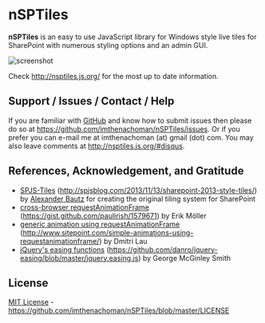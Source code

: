 # nSPTiles

**nSPTiles** is an easy to use JavaScript library for Windows style live tiles for SharePoint with numerous styling options and an admin GUI.

![screenshot](https://cloud.githubusercontent.com/assets/83817/8892362/e50bd494-3322-11e5-9b36-fb0aebf98a1d.PNG)

Check http://nsptiles.js.org/ for the most up to date information.

## Support / Issues / Contact / Help

If you are familiar with [GitHub](https://github.com) and know how to submit issues then please do so at https://github.com/imthenachoman/nSPTiles/issues. Or if you prefer you can e-mail me at imthenachoman (at) gmail (dot) com. You may also leave comments at http://nsptiles.js.org/#disqus.

## References, Acknowledgement, and Gratitude

 - [SPJS-Tiles](http://spjsblog.com/2013/11/13/sharepoint-2013-style-tiles/ "SPJS-Tiles") (http://spjsblog.com/2013/11/13/sharepoint-2013-style-tiles/) by [Alexander Bautz](http://spjsblog.com/about/ "about Alexander Bautz") for creating the original tiling system for SharePoint
 - [cross-browser requestAnimationFrame](https://gist.github.com/paulirish/1579671) (https://gist.github.com/paulirish/1579671) by Erik Möller
 - [generic animation using requestAnimationFrame](http://www.sitepoint.com/simple-animations-using-requestanimationframe/) (http://www.sitepoint.com/simple-animations-using-requestanimationframe/) by Dmitri Lau
 - [jQuery's easing functions](https://github.com/danro/jquery-easing/blob/master/jquery.easing.js) (https://github.com/danro/jquery-easing/blob/master/jquery.easing.js) by George McGinley Smith

## License

[MIT License](https://github.com/imthenachoman/nSPTiles/blob/master/LICENSE) -  https://github.com/imthenachoman/nSPTiles/blob/master/LICENSE
